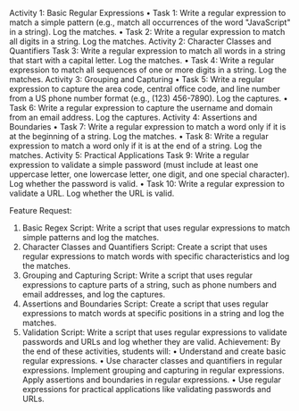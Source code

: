 ﻿﻿Activity 1: Basic Regular Expressions
• Task 1: Write a regular expression to match a simple pattern (e.g., match all occurrences of the word "JavaScript" in a string). Log the matches.
• Task 2: Write a regular expression to match all digits in a string. Log the matches.
Activity 2: Character Classes and Quantifiers
Task 3: Write a regular expression to match all words in a string that start with a capital letter. Log the matches.
• Task 4: Write a regular expression to match all sequences of one or more digits in a string. Log the matches.
Activity 3: Grouping and Capturing
• Task 5: Write a regular expression to capture the area code, central office code, and line number from a US phone number format (e.g., (123) 456-7890). Log the captures.
• Task 6: Write a regular expression to capture the username and domain from an email address. Log the captures.
Activity 4: Assertions and Boundaries
•
Task 7: Write a regular expression to match a word only if it is at the beginning of a string. Log the matches.
• Task 8: Write a regular expression to match a word only if it is at the end of a string. Log the matches.
Activity 5: Practical Applications
Task 9: Write a regular expression to validate a simple password (must include at least one uppercase letter, one lowercase letter, one digit, and one special character). Log whether the password is valid.
• Task 10: Write a regular expression to validate a URL. Log whether the URL is valid.
﻿

Feature Request:
1. Basic Regex Script: Write a script that uses regular expressions to match simple patterns and log the matches.
2. Character Classes and Quantifiers Script: Create a script that uses regular expressions to match words with specific characteristics and log the matches.
3. Grouping and Capturing Script: Write a script that uses regular expressions to capture parts of a string, such as phone numbers and email addresses, and log the captures.
4. Assertions and Boundaries Script: Create a script that uses regular expressions to match words at specific positions in a string and log the matches.
5. Validation Script: Write a script that uses regular expressions to validate passwords and URLs and log whether they are valid.
Achievement:
By the end of these activities, students will:
• Understand and create basic regular expressions.
• Use character classes and quantifiers in regular expressions.
Implement grouping and capturing in regular expressions.
Apply assertions and boundaries in regular expressions.
• Use regular expressions for practical applications like validating passwords and URLs.
